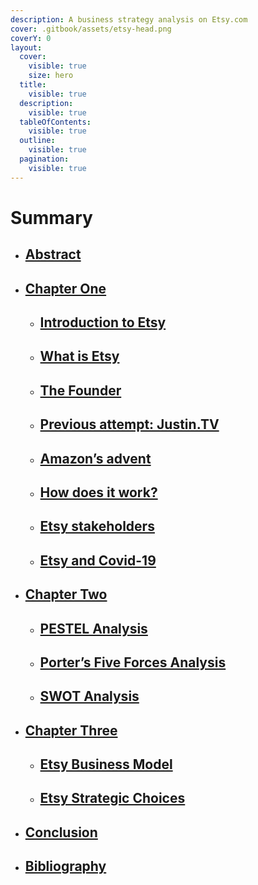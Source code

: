 ```yaml
---
description: A business strategy analysis on Etsy.com
cover: .gitbook/assets/etsy-head.png
coverY: 0
layout:
  cover:
    visible: true
    size: hero
  title:
    visible: true
  description:
    visible: true
  tableOfContents:
    visible: true
  outline:
    visible: true
  pagination:
    visible: true
---
```


# Summary

* ## [**Abstract**](abstract.md)
* ## [**Chapter One**](chapter-one.md)
  * ## [**Introduction to Etsy**](chapter-one.md#introduction-to-etsy)
  * ## [**What is Etsy**](chapter-one.md#what-is-etsy)
  * ## [**The Founder**](chapter-one.md#the-founder)
  * ## [**Previous attempt: Justin.TV**](chapter-one.md#previous-attempt-justin.tv)
  * ## [**Amazon’s advent**](chapter-one.md#amazons-advent)
  * ## [**How does it work?**](chapter-one.md#how-does-it-work)
  * ## [**Etsy stakeholders**](chapter-one.md#etsy-stakeholders)
  * ## [**Etsy and Covid-19**](chapter-one.md#etsy-and-covid-19)
* ## [**Chapter Two**](chapter-two.md)
  * ## [PESTEL Analysis](chapter-two.md#pestel-analysis)
  * ## [Porter’s Five Forces Analysis](chapter-two.md#porters-five-forces-analysis)
  * ## [SWOT Analysis](chapter-two.md#swot-analysis)
* ## [**Chapter Three**](chapter-three.md)
  * ## [Etsy Business Model](chapter-three.md#etsy-business-model)
  * ## [Etsy Strategic Choices](chapter-three.md#etsy-strategic-choices)
* ## [**Conclusion**](conclusion.md)
* ## [**Bibliography**](bibliography.md)

